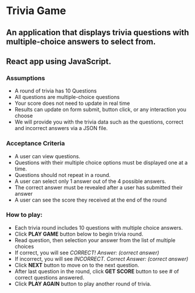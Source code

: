 # Trivia Game

## An application that displays trivia questions with multiple-choice answers to select from.

## React app using JavaScript.

### Assumptions
  - A round of trivia has 10 Questions
  - All questions are multiple-choice questions
  - Your score does not need to update in real time
  - Results can update on form submit, button click, or any interaction you choose
  - We will provide you with the trivia data such as the questions, correct and incorrect answers via a JSON file.

### Acceptance Criteria

- A user can view questions.
- Questions with their multiple choice options must be displayed one at a time.
- Questions should not repeat in a round.
- A user can select only 1 answer out of the 4 possible answers.
- The correct answer must be revealed after a user has submitted their answer
- A user can see the score they received at the end of the round

### How to play:

- Each trivia round includes 10 questions with multiple choice answers.
- Click **PLAY GAME** button below to begin trivia round.
- Read question, then selection your answer from the list of multiple choices
- If correct, you will see *CORRECT! Answer: (correct answer)*
- If incorrect, you will see *INCORRECT. Correct Answer: (correct answer)*
- Click **NEXT** button to move on to the next question.
- After last question in the round, click **GET SCORE** button to see # of correct questions answered.
- Click **PLAY AGAIN** button to play another round of trivia.
